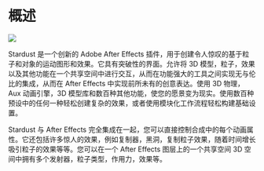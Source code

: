 # 概述

![](https://mir.yuelili.com/wp-content/uploads/user/AE/plugins/st/st-overview.png)

Stardust 是一个创新的 Adobe After
Effects 插件，用于创建令人惊叹的基于粒子和对象的运动图形和效果。它具有突破性的界面。允许将 3D 模型，粒子，效果以及其他功能在一个共享空间中进行交互，从而在功能强大的工具之间实现无与伦比的集成，从而在 After
Effects 中实现前所未有的创意表达。使用 3D 物理，Aux 动画引擎，3D 模型库和数百种其他功能，使您的愿景变为现实。使用数百种预设中的任何一种轻松创建复杂的效果，或者使用模块化工作流程轻松构建基础设置。

Stardust 与 After
Effects 完全集成在一起，您可以直接控制合成中的每个动画属性。它还包括许多惊人的效果，例如复制器，黑洞，复制粒子效果，随着时间增长吸引粒子的效果等等。您可以在一个 After
Effects 图层上的一个共享空间 3D 空间中拥有多个发射器，粒子类型，作用力，效果等。
